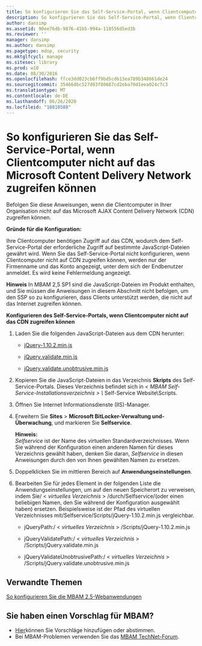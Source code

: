 ```yaml
---
title: So konfigurieren Sie das Self-Service-Portal, wenn Clientcomputer nicht auf das Microsoft Content Delivery Network zugreifen können
description: So konfigurieren Sie das Self-Service-Portal, wenn Clientcomputer nicht auf das Microsoft Content Delivery Network zugreifen können
author: dansimp
ms.assetid: 90ee76db-9876-41b5-994a-118556d5ed3b
ms.reviewer: ''
manager: dansimp
ms.author: dansimp
ms.pagetype: mdop, security
ms.mktglfcycl: manage
ms.sitesec: library
ms.prod: w10
ms.date: 08/30/2016
ms.openlocfilehash: ffce3dd023cb6ff9bd5cdb13ea789b348661de24
ms.sourcegitcommit: 354664bc527d93f80687cd2eba70d1eea024c7c3
ms.translationtype: MT
ms.contentlocale: de-DE
ms.lasthandoff: 06/26/2020
ms.locfileid: "10810588"
---
```

# So konfigurieren Sie das Self-Service-Portal, wenn Clientcomputer nicht auf das Microsoft Content Delivery Network zugreifen können


Befolgen Sie diese Anweisungen, wenn die Clientcomputer in Ihrer Organisation nicht auf das Microsoft AJAX Content Delivery Network (CDN) zugreifen können.

**Gründe für die Konfiguration:**

Ihre Clientcomputer benötigen Zugriff auf das CDN, wodurch dem Self-Service-Portal der erforderliche Zugriff auf bestimmte JavaScript-Dateien gewährt wird. Wenn Sie das Self-Service-Portal nicht konfigurieren, wenn Clientcomputer nicht auf CDN zugreifen können, werden nur der Firmenname und das Konto angezeigt, unter dem sich der Endbenutzer anmeldet. Es wird keine Fehlermeldung angezeigt.

**Hinweis**  In MBAM 2,5 SP1 sind die JavaScript-Dateien im Produkt enthalten, und Sie müssen die Anweisungen in diesem Abschnitt nicht befolgen, um den SSP so zu konfigurieren, dass Clients unterstützt werden, die nicht auf das Internet zugreifen können.

 

**Konfigurieren des Self-Service-Portals, wenn Clientcomputer nicht auf das CDN zugreifen können**

1. Laden Sie die folgenden JavaScript-Dateien aus dem CDN herunter:

   -   [jQuery-1.10.2.min.js](https://go.microsoft.com/fwlink/?LinkID=390515)

   -   [jQuery.validate.min.js](https://go.microsoft.com/fwlink/?LinkID=390516)

   -   [jQuery.validate.unobtrusive.min.js](https://go.microsoft.com/fwlink/?LinkID=390517)

2. Kopieren Sie die JavaScript-Dateien in das Verzeichnis **Skripts** des Self-Service-Portals. Dieses Verzeichnis befindet sich in <em> &lt; MBAM Self-Service-Installationsverzeichnis &gt; \\ </em> Self-Service Website\\Scripts.

3. Öffnen Sie Internet Informationsdienste (IIS)-Manager.

4. Erweitern Sie **Sites** &gt; **Microsoft BitLocker-Verwaltung und-Überwachung**, und markieren Sie **Selfservice**.

   **Hinweis:**  
   *Selfservice* ist der Name des virtuellen Standardverzeichnisses. Wenn Sie während der Konfiguration einen anderen Namen für dieses Verzeichnis gewählt haben, denken Sie daran, *Selfservice* in diesen Anweisungen durch den von Ihnen gewählten Namen zu ersetzen.

     

5. Doppelklicken Sie im mittleren Bereich auf **Anwendungseinstellungen**.

6. Bearbeiten Sie für jedes Element in der folgenden Liste die Anwendungseinstellungen, um auf den neuen Speicherort zu verweisen, indem Sie/ &lt; *virtuelles Verzeichnis* &gt; /durch/Selfservice/(oder einen beliebigen Namen, den Sie während der Konfiguration ausgewählt haben) ersetzen. Beispielsweise ist der Pfad des virtuellen Verzeichnisses mit/Selfservice/Scripts/jQuery-1.10.2.min.js vergleichbar.

   -   jQueryPath:/ &lt; *virtuelles Verzeichnis* &gt; /Scripts/jQuery-1.10.2.min.js

   -   jQueryValidatePath:/ &lt; *virtuelles Verzeichnis* &gt; /Scripts/jQuery.validate.min.js

   -   jQueryValidateUnobtrusivePath:/ &lt; *virtuelles Verzeichnis* &gt; /Scripts/jQuery.validate.unobtrusive.min.js



## Verwandte Themen


[So konfigurieren Sie die MBAM 2.5-Webanwendungen](how-to-configure-the-mbam-25-web-applications.md)

 

## Sie haben einen Vorschlag für MBAM?
- [Hier](http://mbam.uservoice.com/forums/268571-microsoft-bitlocker-administration-and-monitoring)können Sie Vorschläge hinzufügen oder abstimmen. 
- Bei MBAM-Problemen verwenden Sie das [MBAM TechNet-Forum](https://social.technet.microsoft.com/Forums/home?forum=mdopmbam). 





